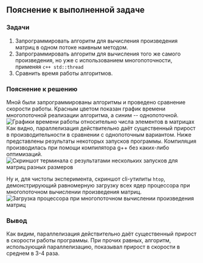 ## Пояснение к выполненной задаче

### Задачи
1. Запрограммировать алгоритм для вычисления произведения матриц в одном потоке наивным методом.
2. Запрограммировать алгоритм для вычисления того же самого произведения, но уже с использованием многопоточности, применяя
```с++ std::thread```
3. Сравнить время работы алгоритмов.

### Пояснение к решению
Мной были запрограммированы алгоритмы и проведено сравнение скорости работы. Красным цветом показан график времени многопоточной реализации алгоритма, а синим -- однопоточной.
![Графики времени работы относительно числа элементов в матрицах](./images/graphs.png)
Как видно, параллелизация действительно даёт существенный прирост в производительности в сравнении с однопоточным вариантом. Ниже представлены результаты некоторых запусков программы. Компиляция производилась при помощи компилятора g++ без каких-либо оптимизаций.
![Скриншот терминала с результатами нескольких запусков для матриц разных размеров](./images/code.png) 

Ну и, для чистоты эксперимента, скриншот cli-утилиты ```htop```, демонстрирующий равномерную загрузку всех ядер процессора при многопоточном вычислении произведения матриц.
![Загрузка процессора при многопоточном вычислении произведения матриц](./images/load.png)
### Вывод
Как видим, параллелизация действительно даёт существенный прирост в скорости работы программы. При прочих равных, алгоритм, использующий параллелизацию, показывал прирост в скорости в среднем в 3-4 раза.
